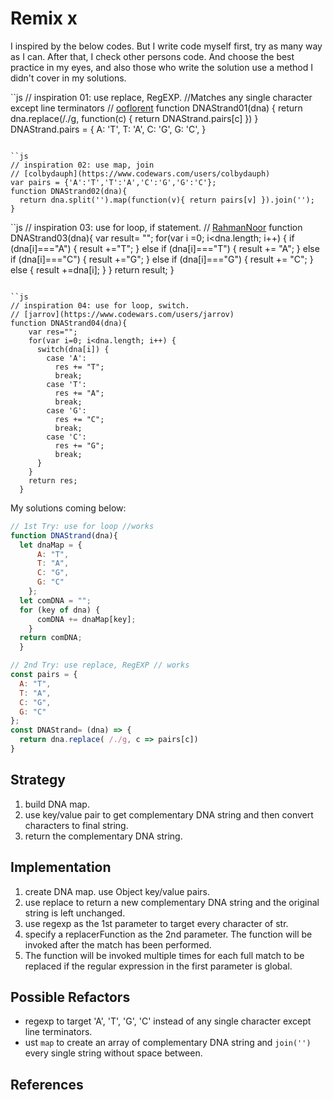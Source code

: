 # Remix x

I inspired by the below codes. But I write code myself first, try as many way as I can. After that, I check other persons code. And choose the best practice in my eyes, and also those who write the solution use a method I didn't cover in my solutions.

``js
// inspiration 01: use replace, RegEXP. //Matches any single character except line terminators
// [ooflorent](https://www.codewars.com/users/ooflorent)
function DNAStrand01(dna) {
    return dna.replace(/./g, function(c) {
      return DNAStrand.pairs[c]
    })
  }
  DNAStrand.pairs = {
    A: 'T',
    T: 'A',
    C: 'G',
    G: 'C',
}
```

``js
// inspiration 02: use map, join
// [colbydauph](https://www.codewars.com/users/colbydauph)
var pairs = {'A':'T','T':'A','C':'G','G':'C'};
function DNAStrand02(dna){
  return dna.split('').map(function(v){ return pairs[v] }).join('');
}
```

``js
// inspiration 03: use for loop, if statement.
// [RahmanNoor](https://www.codewars.com/users/RahmanNoor)
function DNAStrand03(dna){
    var result= "";
        for(var i =0; i<dna.length; i++) 
        {
          if (dna[i]==="A") 
         {
          result +="T";
         }
          else if (dna[i]==="T") 
         {
          result += "A";
          }
          else if (dna[i]==="C")
          {
          result +="G";
          }
          else if (dna[i]==="G")
          {
          result += "C";
          }
          else {
          result +=dna[i];
          }
       }
       return result;
    }
```

``js
// inspiration 04: use for loop, switch.
// [jarrov](https://www.codewars.com/users/jarrov)
function DNAStrand04(dna){
    var res="";
    for(var i=0; i<dna.length; i++) {
      switch(dna[i]) {
        case 'A':
          res += "T";
          break;
        case 'T':
          res += "A";
          break;
        case 'G':
          res += "C";
          break;
        case 'C':
          res += "G";
          break;
      }
    }
    return res;
  }
```

My solutions coming below:

```js
// 1st Try: use for loop //works
function DNAStrand(dna){
  let dnaMap = {
      A: "T",
      T: "A",
      C: "G",
      G: "C"
    };
  let comDNA = "";
  for (key of dna) {
      comDNA += dnaMap[key];
    }
  return comDNA;
  }
```

```js
// 2nd Try: use replace, RegEXP // works
const pairs = {
  A: "T",
  T: "A",
  C: "G",
  G: "C"
};
const DNAStrand= (dna) => {
  return dna.replace( /./g, c => pairs[c])
}
```

## Strategy
1) build DNA map.
2) use key/value pair to get complementary DNA string and then convert characters to final string.
3) return the complementary DNA string.
## Implementation
1) create DNA map. use Object key/value pairs.
2) use replace to return a new complementary DNA string and the original string is left unchanged.
3) use regexp as the 1st parameter to target every character of str.
4) specify a replacerFunction as the 2nd parameter. The function will be invoked after the match has been performed. 
5) The function will be invoked multiple times for each full match to be replaced if the regular expression in the first parameter is global.

## Possible Refactors

- regexp to target 'A', 'T', 'G', 'C' instead of any single character except line terminators.
- ust `map` to create an array of complementary DNA string and `join('')` every single string without space between.

## References
